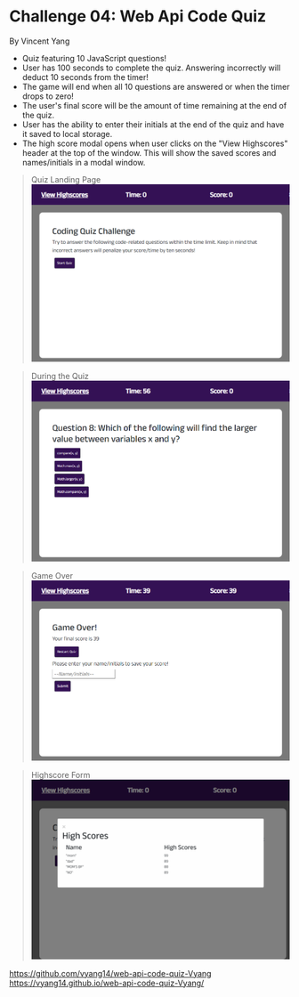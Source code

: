 # Challenge 04:  Web Api Code Quiz

By Vincent Yang


* Quiz featuring 10 JavaScript questions! 
* User has 100 seconds to complete the quiz. Answering incorrectly will deduct 10 seconds from the timer!
* The game will end when all 10 questions are answered or when the timer drops to zero!
* The user's final score will be the amount of time remaining at the end of the quiz.
* User has the ability to enter their initials at the end of the quiz and have it saved to local storage.
* The high score modal opens when user clicks on the "View Highscores" header at the top of the window. This will show the saved scores and names/initials in a modal window.

>Quiz Landing Page
![Quiz Landing Page](./assets/images/preview1.png) 

>During the Quiz
![During the Quiz](./assets/images/preview2.png) 

>Game Over
![Game Over](./assets/images/preview3.png) 

>Highscore Form
![Highscore Form](./assets/images/preview4.png) 

https://github.com/vyang14/web-api-code-quiz-Vyang
https://vyang14.github.io/web-api-code-quiz-Vyang/